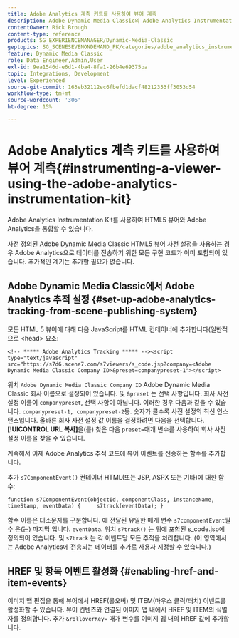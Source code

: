 ```yaml
---
title: Adobe Analytics 계측 키트를 사용하여 뷰어 계측
description: Adobe Dynamic Media Classic의 Adobe Analytics Instrumentation Kit를 사용하여 뷰어를 계측하는 방법에 대해 알아봅니다.
contentOwner: Rick Brough
content-type: reference
products: SG_EXPERIENCEMANAGER/Dynamic-Media-Classic
geptopics: SG_SCENESEVENONDEMAND_PK/categories/adobe_analytics_instrumentation_kit
feature: Dynamic Media Classic
role: Data Engineer,Admin,User
exl-id: 9ea1546d-e6d1-4ba4-8fa1-26b4e69375ba
topic: Integrations, Development
level: Experienced
source-git-commit: 163eb32112ec6fbefd1dacf48212353ff3053d54
workflow-type: tm+mt
source-wordcount: '306'
ht-degree: 15%

---
```


# Adobe Analytics 계측 키트를 사용하여 뷰어 계측{#instrumenting-a-viewer-using-the-adobe-analytics-instrumentation-kit}

Adobe Analytics Instrumentation Kit를 사용하여 HTML5 뷰어와 Adobe Analytics을 통합할 수 있습니다.

사전 정의된 Adobe Dynamic Media Classic HTML5 뷰어 사전 설정을 사용하는 경우 Adobe Analytics으로 데이터를 전송하기 위한 모든 구현 코드가 이미 포함되어 있습니다. 추가적인 계기는 추가할 필요가 없습니다.

## Adobe Dynamic Media Classic에서 Adobe Analytics 추적 설정 {#set-up-adobe-analytics-tracking-from-scene-publishing-system}

모든 HTML 5 뷰어에 대해 다음 JavaScript를 HTML 컨테이너에 추가합니다(일반적으로 &lt;head> 요소:

```as3
<!-- ***** Adobe Analytics Tracking ***** --><script type="text/javascript" src="https://s7d6.scene7.com/s7viewers/s_code.jsp?company=<Adobe Dynamic Media Classic Company ID>&preset=companypreset-1"></script>
```

위치 `Adobe Dynamic Media Classic Company ID` Adobe Dynamic Media Classic 회사 이름으로 설정되어 있습니다. 및 `&preset` 는 선택 사항입니다. 회사 사전 설정 이름이 `companypreset`, 선택 사항이 아닙니다. 이러한 경우 다음과 같을 수 있습니다. `companypreset-1, companypreset-2`등. 숫자가 클수록 사전 설정의 최신 인스턴스입니다. 올바른 회사 사전 설정 값 이름을 결정하려면 다음을 선택합니다. **[!UICONTROL URL 복사]**&#x200B;을(를) 찾은 다음 `preset=`매개 변수를 사용하여 회사 사전 설정 이름을 찾을 수 있습니다.

계속해서 이제 Adobe Analytics 추적 코드에 뷰어 이벤트를 전송하는 함수를 추가합니다.

추가 `s7ComponentEvent()` 컨테이너 HTML(또는 JSP, ASPX 또는 기타)에 대한 함수:

```as3
function s7ComponentEvent(objectId, componentClass, instanceName, timeStamp, eventData) {     s7track(eventData); }
```

함수 이름은 대소문자를 구분합니다. 에 전달된 유일한 매개 변수 `s7componentEvent`필수 은(는) 마지막 입니다. `eventData`. 위치 `s7track()` 는 위에 포함된 s_code.jsp에 정의되어 있습니다. 및 `s7track` 는 각 이벤트당 모든 추적을 처리합니다. (이 영역에서는 Adobe Analytics에 전송되는 데이터를 추가로 사용자 지정할 수 있습니다.)

## HREF 및 항목 이벤트 활성화 {#enabling-href-and-item-events}

이미지 맵 편집을 통해 뷰어에서 HREF(롤오버) 및 ITEM(마우스 클릭/터치) 이벤트를 활성화할 수 있습니다. 뷰어 컨텐츠와 연결된 이미지 맵 내에서 HREF 및 ITEM의 식별자를 정의합니다. 추가 `&rolloverKey=` 매개 변수를 이미지 맵 내의 HREF 값에 추가합니다.
